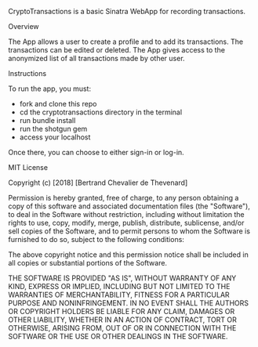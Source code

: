 
CryptoTransactions is a basic Sinatra WebApp for recording transactions. 

Overview

The App allows a user to create a profile and to add its transactions. The transactions can be edited or deleted.
The App gives access to the anonymized list of all transactions made by other user.

Instructions

To run the app, you must:
- fork and clone this repo
- cd the cryptotransactions directory in the terminal
- run bundle install
- run the shotgun gem
- access your localhost 

Once there, you can choose to either sign-in or log-in.


MIT License

Copyright (c) [2018] [Bertrand Chevalier de Thevenard]

Permission is hereby granted, free of charge, to any person obtaining a copy
of this software and associated documentation files (the "Software"), to deal
in the Software without restriction, including without limitation the rights
to use, copy, modify, merge, publish, distribute, sublicense, and/or sell
copies of the Software, and to permit persons to whom the Software is
furnished to do so, subject to the following conditions:

The above copyright notice and this permission notice shall be included in all
copies or substantial portions of the Software.

THE SOFTWARE IS PROVIDED "AS IS", WITHOUT WARRANTY OF ANY KIND, EXPRESS OR
IMPLIED, INCLUDING BUT NOT LIMITED TO THE WARRANTIES OF MERCHANTABILITY,
FITNESS FOR A PARTICULAR PURPOSE AND NONINFRINGEMENT. IN NO EVENT SHALL THE
AUTHORS OR COPYRIGHT HOLDERS BE LIABLE FOR ANY CLAIM, DAMAGES OR OTHER
LIABILITY, WHETHER IN AN ACTION OF CONTRACT, TORT OR OTHERWISE, ARISING FROM,
OUT OF OR IN CONNECTION WITH THE SOFTWARE OR THE USE OR OTHER DEALINGS IN THE
SOFTWARE. 